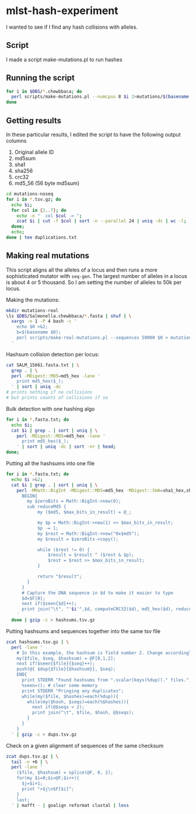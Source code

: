 # mlst-hash-experiment

I wanted to see if I find any hash collisions with alleles.

## Script

I made a script make-mutations.pl to run hashes

## Running the script

```bash
for i in $DBS/*.chewbbaca; do 
  perl scripts/make-mutations.pl --numcpus 8 $i 2>mutations/$(basename $i).log | gzip -c > mutations-justmd5/$(basename $i).tsv.gz & 
done
```

## Getting results

In these particular results, I edited the script to have the following output columns

1. Original allele ID
2. md5sum
3. sha1
4. sha256
5. crc32
6. md5_56 (56 byte md5sum)

```bash
cd mutations-noseq
for i in *.tsv.gz; do 
  echo $i; 
  for col in {2..7}; do 
    echo -n "  col $col -> "; 
    zcat $i | cut -f $col | sort -n --parallel 24 | uniq -dc | wc -l; 
  done; 
  echo; 
done | tee duplications.txt
```

## Making real mutations

This script aligns all the alleles of a locus and then runs a more sophisticated mutator with `seq-gen`.
The largest number of alleles in a locus is about 4 or 5 thousand.
So I am setting the number of alleles to 50k per locus.

Making the mutations:

```bash
mkdir mutations-real
\ls $DBS/Salmonella.chewbbaca/*.fasta | shuf | \
  xargs -n 1 -P 4 bash -c '
    echo $0 >&2; 
    b=$(basename $0); 
    perl scripts/make-real-mutations.pl --sequences 50000 $0 > mutations-real/$b.txt 2> mutations-real/$b.log
  '
```

Hashsum collision detection per locus:

```bash
cat SALM_15661.fasta.txt | \
  grep . | \
  perl -MDigest::MD5=md5_hex -lane '
    print md5_hex($_);
  ' | sort | uniq -dc
# prints nothing if no collisions
# but prints counts of collisions if so
```

Bulk detection with one hashing algo

```bash
for i in *.fasta.txt; do 
  echo $i; 
  cat $i | grep . | sort | uniq | \
    perl -MDigest::MD5=md5_hex -lane '
      print md5_hex($_);
    ' | sort | uniq -dc | sort -nr | head; 
done;
```

Putting all the hashsums into one file

```bash
for i in *.fasta.txt; do 
  echo $i >&2;
  cat $i | grep . | sort | uniq | \
    perl -MMath::BigInt -MDigest::MD5=md5_hex -MDigest::SHA=sha1_hex,sha256_hex -MArchive::Zip=computeCRC32 -lane '
      BEGIN{
        my $zeroBits = Math::BigInt->new(0);
        sub reduceMd5 {
            my ($md5, $max_bits_in_result) = @_;

            my $p = Math::BigInt->new(1) << $max_bits_in_result;
            $p -= 1;
            my $rest = Math::BigInt->new("0x$md5");
            my $result = $zeroBits->copy();

            while ($rest != 0) {
                $result = $result ^ ($rest & $p);
                $rest = $rest >> $max_bits_in_result;
            }

            return "$result";
        }
      }
      # Capture the DNA sequence in $d to make it easier to type
      $d=$F[0];
      next if($seen{$d}++); 
      print join("\t", "'$i'",$d, computeCRC32($d), md5_hex($d), reduceMd5(md5_hex($d), 56), sha1_hex($d), sha256_hex($d));
    ' 
  done | gzip -c > hashsums.tsv.gz
```

Putting hashsums and sequences together into the same tsv file

```bash
zcat hashsums.tsv.gz | \
  perl -lane '
    # In this example, the hashsum is field number 2. Change accordingly.
    my($file, $seq, $hashsum) = @F[0,1,2];
    next if($seen{$file}{$seq}++); 
    push(@{ $dup{$file}{$hashsum}}, $seq); 
    END{
      print STDERR "Found hashsums from ".scalar(keys(%dup))." files.";
      %seen=(); # clear some memory
      print STDERR "Pringing any duplicates";
      while(my($file, $hashes)=each(%dup)){
        while(my($hash, $seqs)=each(%$hashes)){
          next if(@$seqs < 2); 
          print join("\t", $file, $hash, @$seqs);
        } 
      }
    }
  ' | gzip -c > dups.tsv.gz
```

Check on a given alignment of sequences of the same checksum

```bash
zcat dups.tsv.gz | \
  tail -n +6 | \
  perl -lane '
    ($file, $hashsum) = splice(@F, 0, 2); 
    for(my $i=0;$i<@F;$i++){
      $j=$i+1; 
      print ">$j\n$F[$i]";
    } 
    last;
  ' | mafft - | goalign reformat clustal | less
```
